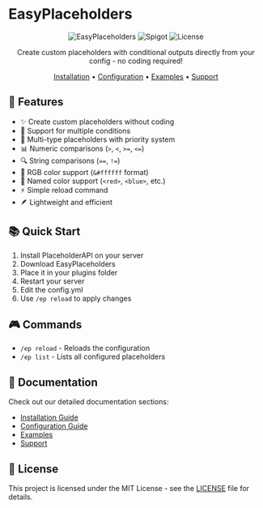 # EasyPlaceholders

<div align="center">

![EasyPlaceholders](https://img.shields.io/badge/EasyPlaceholders-1.0-blue)
![Spigot](https://img.shields.io/badge/Spigot-1.21+-green)
![License](https://img.shields.io/badge/license-MIT-yellow)

Create custom placeholders with conditional outputs directly from your config - no coding required!

[Installation](installation.md) • [Configuration](configuration.md) • [Examples](examples.md) • [Support](support.md)

</div>

## 🚀 Features

- ✨ Create custom placeholders without coding
- 🔄 Support for multiple conditions
- 🎯 Multi-type placeholders with priority system
- 📊 Numeric comparisons (`>`, `<`, `>=`, `<=`)
- 🔍 String comparisons (`==`, `!=`)
- 🎨 RGB color support (`&#ffffff` format)
- 🌈 Named color support (`<red>`, `<blue>`, etc.)
- ⚡ Simple reload command
- 🪶 Lightweight and efficient

## 📚 Quick Start

1. Install PlaceholderAPI on your server
2. Download EasyPlaceholders
3. Place it in your plugins folder
4. Restart your server
5. Edit the config.yml
6. Use `/ep reload` to apply changes

## 🎮 Commands

- `/ep reload` - Reloads the configuration
- `/ep list` - Lists all configured placeholders

## 📖 Documentation

Check out our detailed documentation sections:

- [Installation Guide](installation.md)
- [Configuration Guide](configuration.md)
- [Examples](examples.md)
- [Support](support.md)

## 📄 License

This project is licensed under the MIT License - see the [LICENSE](LICENSE) file for details.
